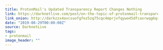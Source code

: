 ```yaml
---
title: ProtonMail's Updated Transparency Report Changes Nothing
link: https://darknetlive.com/post/on-the-topic-of-protonmail-transparency-report/
link_onion: http://darkzzx4avcsuofgfez5zq75cqc4mprjvfqywo45dfcaxrwqg6qrlfid.onion/post/on-the-topic-of-protonmail-transparency-report/
date: "2019-08-29T00:00:00Z"
source: DarknetLive
tags:
- protonmail
image_header: ""
---
```

